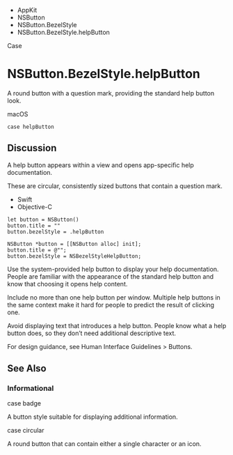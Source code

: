 

- AppKit
- NSButton
- NSButton.BezelStyle
-  NSButton.BezelStyle.helpButton 

Case

# NSButton.BezelStyle.helpButton

A round button with a question mark, providing the standard help button look.

macOS

``` source
case helpButton
```

## Discussion

A help button appears within a view and opens app-specific help documentation.

These are circular, consistently sized buttons that contain a question mark.

- Swift
- Objective-C

```
let button = NSButton()
button.title = ""
button.bezelStyle = .helpButton
```

```
NSButton *button = [[NSButton alloc] init];
button.title = @"";
button.bezelStyle = NSBezelStyleHelpButton;
```

Use the system-provided help button to display your help documentation. People are familiar with the appearance of the standard help button and know that choosing it opens help content.

Include no more than one help button per window. Multiple help buttons in the same context make it hard for people to predict the result of clicking one.

Avoid displaying text that introduces a help button. People know what a help button does, so they don’t need additional descriptive text.

For design guidance, see Human Interface Guidelines > Buttons.

## See Also

### Informational

case badge

A button style suitable for displaying additional information.

case circular

A round button that can contain either a single character or an icon.

